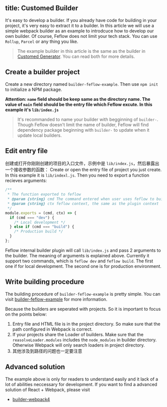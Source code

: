 title: Customed Builder
---

It's easy to develop a builder. If you already have code for building in your project, it's very easy to extract it to a builder. In this article we will use a simple webpack builder as an example to introdcuce how to develop our own builder. Of course, Feflow does not limit your tech stack. You can use `Rollup`, `Parcel` or any thing you like.

> The example builder in this article is the same as the builder in [Customed Generator](./advance-scaffold-custom.html). You can read both for more details.

## Create a builder project

Create a new directory named `builder-feflow-example`. Then use `npm init` to initialize a NPM package.

**Attention: `name` field should be keep same as the directory name. The value of `main` field should be the entry file which Feflow excute. In this example it's `lib/index.js`**

> It's recommanded to name your builder with begginning of `builder-`. Though Feflow doesn't limit the name of builder, Feflow will find dependency package beginning with `builder-` to update when it update local builders.

## Edit entry file

创建或打开你刚刚创建的项目的入口文件，示例中是 `lib/index.js`，然后暴露出一个接收参数的函数：
Create or open the entry file of project you just create. In this example it is `lib/indexl.js`. Then you need to export a function recieves arguments:

```js
/**
 * The function exported to feflow
 * @param {string} cmd The command entered when user uses feflow to build. For example, feflow dev or feflow build
 * @param {string} ctx feflow context, the same as the plugin context
 */
module.exports = (cmd, ctx) => {
  if (cmd === "dev") {
    /* Local development */
  } else if (cmd === "build") {
    /* Production build */
  }
};
```

Feflow internal builder plugin will call `lib/index.js` and pass 2 arguments to the builder. The meaning of arguments is explained above. Currently it support two commands, which is `feflow dev` and `feflow build`. The first one if for local development. The second one is for production environment.

## Write building procedure

The building procedure of `builder-feflow-example` is pretty simple. You can visit [builder-feflow-example](https://github.com/feflow/builder-feflow-example) for more information.

Because the builders are seperated with projects. So it is important to focus on the points below:

1. Entry file and HTML file is in the project directory. So make sure that the path configured in Webpack is correct.
1. If your projects share the Loader of builders. Make sure that the `reasolveLoader.modules` includes the `node_modules` in builder directory. Otherwise Webpack will only search loaders in project directory.
1. 其他涉及到路径的问题也一定要注意

## Advanced solution

The example above is only for readers to understand easily and it lack of a lot of abilities neccessary for development. If you want to find a advanced solution of React + Webpack, please visit

* [builder-webpack4](https://github.com/feflow/builder-webpack4)


